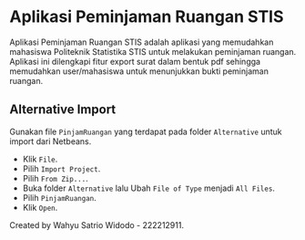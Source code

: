 # Aplikasi Peminjaman Ruangan STIS

Aplikasi Peminjaman Ruangan STIS adalah aplikasi yang memudahkan mahasiswa Politeknik Statistika STIS untuk melakukan peminjaman ruangan. Aplikasi ini dilengkapi fitur export surat dalam bentuk pdf sehingga memudahkan user/mahasiswa untuk menunjukkan bukti peminjaman ruangan.

## Alternative Import

Gunakan file `PinjamRuangan` yang terdapat pada folder `Alternative` untuk import dari Netbeans.

- Klik `File`.
- Pilih `Import Project`.
- Pilih `From Zip...`.
- Buka folder `Alternative` lalu Ubah `File of Type` menjadi `All Files`.
- Pilih `PinjamRuangan`.
- Klik `Open`.

Created by Wahyu Satrio Widodo - 222212911.
